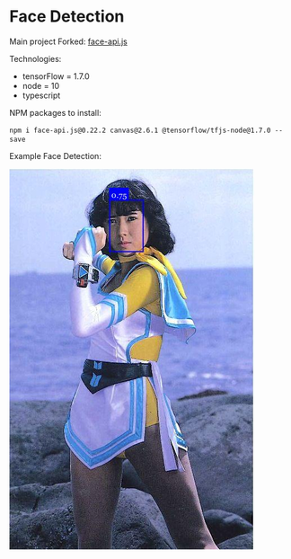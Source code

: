 # Face Detection

Main project Forked: [face-api.js](https://github.com/justadudewhohacks/face-api.js)

Technologies:

 * tensorFlow = 1.7.0
 * node = 10
 * typescript


NPM packages to install:
	
	npm i face-api.js@0.22.2 canvas@2.6.1 @tensorflow/tfjs-node@1.7.0 --save



Example Face Detection:

![face detection flashman yellow](./README/faceDetection.jpg)